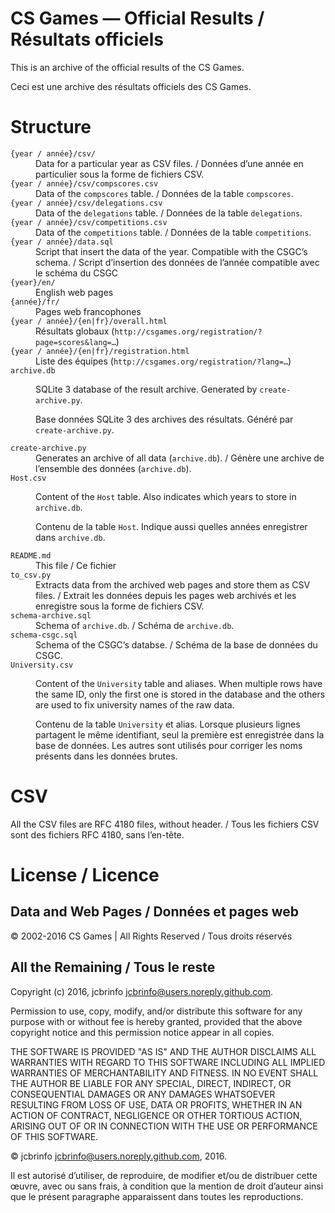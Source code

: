 # CS Games — Official Results / Résultats officiels
This is an archive of the official results of the CS Games.

Ceci est une archive des résultats officiels des CS Games.

# Structure
<dl>
	<dt><code>{year / année}/csv/</code></dt><dd>
		Data for a particular year as CSV files. /
		Données d’une année en particulier sous la forme de fichiers CSV.
	</dd>
	<dt><code>{year / année}/csv/compscores.csv</code></dt><dd>
		Data of the <code>compscores</code> table. /
		Données de la table <code>compscores</code>.
	</dd>
	<dt><code>{year / année}/csv/delegations.csv</code></dt><dd>
		Data of the <code>delegations</code> table. /
		Données de la table <code>delegations</code>.
	</dd>
	<dt><code>{year / année}/csv/competitions.csv</code></dt><dd>
		Data of the <code>competitions</code> table. /
		Données de la table <code>competitions</code>.
	</dd>
	<dt><code>{year / année}/data.sql</code></dt><dd>
		Script that insert the data of the year. Compatible with the CSGC’s
		schema. /
		Script d’insertion des données de l’année compatible avec le schéma du
		CSGC
	</dd>
	<dt><code>{year}/en/</code></dt><dd>English web pages</dd>
	<dt><code>{année}/fr/</code></dt><dd>Pages web francophones</dd>
	<dt><code>{year / année}/{en|fr}/overall.html</code></dt><dd>
		Résultats globaux (<code>http://csgames.org/registration/?page=scores&lang=…</code>)
	</dd>
	<dt><code>{year / année}/{en|fr}/registration.html</code></dt><dd>
		Liste des équipes (<code>http://csgames.org/registration/?lang=…</code>)
	</dd>
	<dt><code>archive.db</code></dt><dd>
		<p>SQLite 3 database of the result archive. Generated by
		<code>create-archive.py</code>.</p>
		<p>Base données SQLite 3 des archives des résultats. Généré par
		<code>create-archive.py</code>.</p>
	</dd>
	<dt><code>create-archive.py</code></dt><dd>
		Generates an archive of all data (<code>archive.db</code>). /
		Génère une archive de l’ensemble des données (<code>archive.db</code>).
	</dd>
	<dt><code>Host.csv</code></dt><dd>
		<p>Content of the <code>Host</code> table. Also indicates which years to
		store in <code>archive.db</code>.</p>
		<p>Contenu de la table <code>Host</code>. Indique aussi quelles années
		enregistrer dans <code>archive.db</code>.</p>
	</dd>
	<dt><code>README.md</code></dt><dd>This file / Ce fichier</dd>
	<dt><code>to_csv.py</code></dt><dd>
		Extracts data from the archived web pages and store them as CSV files. /
		Extrait les données depuis les pages web archivés et les enregistre sous
		la forme de fichiers CSV.
	</dd>
	<dt><code>schema-archive.sql</code></dt><dd>
		Schema of <code>archive.db</code>. / Schéma de <code>archive.db</code>.
	</dd>
	<dt><code>schema-csgc.sql</code></dt><dd>
		Schema of the CSGC’s databse. / Schéma de la base de données du CSGC.
	</dd>
	<dt><code>University.csv</code></dt><dd>
		<p>Content of the <code>University</code> table and aliases.
		When multiple rows have the same ID, only the first one is stored
		in the database and the others are used to fix university names of the
		raw data.</p>
		<p>Contenu de la table <code>University</code> et alias. Lorsque
		plusieurs lignes partagent le même identifiant, seul la première est
		enregistrée dans la base de données. Les autres sont utilisés pour
		corriger les noms présents dans les données brutes.</p>
	</dd>
</dl>

# CSV
All the CSV files are RFC 4180 files, without header. /
Tous les fichiers CSV sont des fichiers RFC 4180, sans l’en-tête.

# License / Licence
## Data and Web Pages / Données et pages web
© 2002-2016 CS Games | All Rights Reserved / Tous droits réservés

## All the Remaining / Tous le reste
Copyright (c) 2016, jcbrinfo <jcbrinfo@users.noreply.github.com>.

Permission to use, copy, modify, and/or distribute this software for any
purpose with or without fee is hereby granted, provided that the above
copyright notice and this permission notice appear in all copies.

THE SOFTWARE IS PROVIDED "AS IS" AND THE AUTHOR DISCLAIMS ALL WARRANTIES
WITH REGARD TO THIS SOFTWARE INCLUDING ALL IMPLIED WARRANTIES OF
MERCHANTABILITY AND FITNESS. IN NO EVENT SHALL THE AUTHOR BE LIABLE FOR
ANY SPECIAL, DIRECT, INDIRECT, OR CONSEQUENTIAL DAMAGES OR ANY DAMAGES
WHATSOEVER RESULTING FROM LOSS OF USE, DATA OR PROFITS, WHETHER IN AN
ACTION OF CONTRACT, NEGLIGENCE OR OTHER TORTIOUS ACTION, ARISING OUT OF
OR IN CONNECTION WITH THE USE OR PERFORMANCE OF THIS SOFTWARE.

© jcbrinfo <jcbrinfo@users.noreply.github.com>, 2016.

Il est autorisé d’utiliser, de reproduire, de modifier et/ou de distribuer
cette œuvre, avec ou sans frais, à condition que la mention de droit d’auteur
ainsi que le présent paragraphe apparaissent dans toutes les reproductions.
